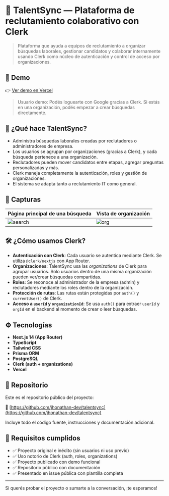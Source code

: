 # 🧠 TalentSync — Plataforma de reclutamiento colaborativo con Clerk

> Plataforma que ayuda a equipos de reclutamiento a organizar búsquedas laborales, gestionar candidatos y colaborar internamente usando Clerk como núcleo de autenticación y control de acceso por organizaciones.

## 🚀 Demo

👉 [Ver demo en Vercel](https://talentsync.vercel.app)

> Usuario demo: Podés loguearte con Google gracias a Clerk. Si estás en una organización, podés empezar a crear búsquedas directamente.

## 🧩 ¿Qué hace TalentSync?

- Administra búsquedas laborales creadas por reclutadores o administradores de empresa.
- Los usuarios se agrupan por organizaciones (gracias a Clerk), y cada búsqueda pertenece a una organización.
- Reclutadores pueden mover candidatos entre etapas, agregar preguntas personalizadas y más.
- Clerk maneja completamente la autenticación, roles y gestión de organizaciones.
- El sistema se adapta tanto a reclutamiento IT como general.

## 📸 Capturas

| Página principal de una búsqueda           | Vista de organización                |
| ------------------------------------------ | ------------------------------------ |
| ![search](./public/screenshots/search.png) | ![org](./public/screenshots/org.png) |

## 🛠️ ¿Cómo usamos Clerk?

- **Autenticación con Clerk**: Cada usuario se autentica mediante Clerk. Se utiliza `@clerk/nextjs` con App Router.
- **Organizaciones**: TalentSync usa las _organizations_ de Clerk para agrupar usuarios. Solo usuarios dentro de una misma organización pueden ver/crear búsquedas compartidas.
- **Roles**: Se reconoce al administrador de la empresa (admin) y reclutadores mediante los roles dentro de la organización.
- **Protección de rutas**: Las rutas están protegidas por `auth()` y `currentUser()` de Clerk.
- **Acceso a `userId` y `organizationId`**: Se usa `auth()` para extraer `userId` y `orgId` en el backend al momento de crear o leer búsquedas.

## ⚙️ Tecnologías

- **Next.js 14 (App Router)**
- **TypeScript**
- **Tailwind CSS**
- **Prisma ORM**
- **PostgreSQL**
- **Clerk (auth + organizations)**
- **Vercel**

## 📂 Repositorio

Este es el repositorio público del proyecto:

🔗 [https://github.com/jhonathan-dev/talentsync](https://github.com/jhonathan-dev/talentsync)

Incluye todo el código fuente, instrucciones y documentación adicional.

## 📜 Requisitos cumplidos

- ✅ Proyecto original e inédito (sin usuarios ni uso previo)
- ✅ Uso notorio de Clerk (auth, roles, organizations)
- ✅ Proyecto publicado con demo funcional
- ✅ Repositorio público con documentación
- ✅ Presentado en issue pública con plantilla completa

---

Si querés probar el proyecto o sumarte a la conversación, ¡te esperamos!
